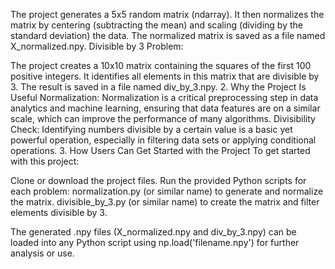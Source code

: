 The project generates a 5x5 random matrix (ndarray).
It then normalizes the matrix by centering (subtracting the mean) and scaling (dividing by the standard deviation) the data.
The normalized matrix is saved as a file named X_normalized.npy.
Divisible by 3 Problem:

The project creates a 10x10 matrix containing the squares of the first 100 positive integers.
It identifies all elements in this matrix that are divisible by 3.
The result is saved in a file named div_by_3.npy.
2. Why the Project Is Useful
Normalization: Normalization is a critical preprocessing step in data analytics and machine learning, ensuring that data features are on a similar scale, which can improve the performance of many algorithms.
Divisibility Check: Identifying numbers divisible by a certain value is a basic yet powerful operation, especially in filtering data sets or applying conditional operations.
3. How Users Can Get Started with the Project
To get started with this project:

Clone or download the project files.
Run the provided Python scripts for each problem:
normalization.py (or similar name) to generate and normalize the matrix.
divisible_by_3.py (or similar name) to create the matrix and filter elements divisible by 3.

The generated .npy files (X_normalized.npy and div_by_3.npy) can be loaded into any Python script using np.load('filename.npy') for further analysis or use.

